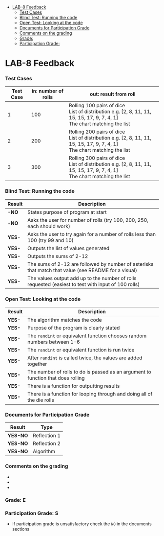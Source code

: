 - [LAB-8 Feedback](#lab-8-feedback)
    - [Test Cases](#test-cases)
    - [Blind Test: Running the code](#blind-test-running-the-code)
    - [Open Test: Looking at the code](#open-test-looking-at-the-code)
    - [Documents for Participation Grade](#documents-for-participation-grade)
    - [Comments on the grading](#comments-on-the-grading)
    - [Grade:](#grade)
    - [Participation Grade:](#participation-grade)

# LAB-8 Feedback

### Test Cases

| Test Case | in: number of rolls   | out: result from roll |
|-----------|-----------------------|----------------|
| 1         | 100                   | Rolling 100 pairs of dice <br> List of distribution e.g. [2, 8, 11, 11, 15, 15, 17, 9, 7, 4, 1] <br> The chart matching the list           |
| 2         | 200                   | Rolling 200 pairs of dice <br> List of distribution e.g. [2, 8, 11, 11, 15, 15, 17, 9, 7, 4, 1] <br> The chart matching the list           |
| 3         | 300                   | Rolling 300 pairs of dice <br> List of distribution e.g. [2, 8, 11, 11, 15, 15, 17, 9, 7, 4, 1] <br> The chart matching the list          |



### Blind Test: Running the code

| Result   | Description                                                                                              |
|----------|----------------------------------------------------------------------------------------------------------|
| **-NO** | States purpose of program at start                                      |
| **-NO** | Asks the user for number of rolls (try 100, 200, 250, each should work)                                  |
| **YES-** | Asks the user to try again for a number of rolls less than 100 (try 99 and 10)                           |
| **YES-** | Outputs the list of values generated                                                                     |
| **YES-** | Outputs the sums of 2-12                                                                                |
| **YES-** | The sums of 2-12 are followed by number of asterisks that match that value (see README for a visual)     |
| **YES-** | The values output add up to the number of rolls requested (easiest to test with input of 100 rolls)      |

### Open Test: Looking at the code

| Result   | Description                                                                                              |
|----------|----------------------------------------------------------------------------------------------------------|
| **YES-** | The algorithm matches the code                                           |
| **YES-** | Purpose of the program is clearly stated |  
| **YES-** | The `randint` or equivalent function chooses random numbers between 1-6                                 |
| **YES-** | The `randint` or equivalent function is run twice                                                       |
| **YES-** | After `randint` is called twice, the values are added together                                          |
| **YES-** | The number of rolls to do is passed as an argument to function that does rolling                        |
| **YES-** | There is a function for outputting results                                                              |
| **YES-** | There is a function for looping through and doing all of the die rolls                                  |


### Documents for Participation Grade

|Result         |Type            |
|---------------|----------------|
|**YES-NO** | Reflection 1   |
|**YES-NO** | Reflection 2   |
|**YES-NO** | Algorithm      |

### Comments on the grading
- 
- 
- 

### Grade: E

### Participation Grade: S
 - If participation grade is unsatisfactory check the `NO` in the documents sections
